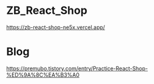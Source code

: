 # ZB_React_Shop

https://zb-react-shop-ne5x.vercel.app/

# Blog
https://premubo.tistory.com/entry/Practice-React-Shop-%ED%9A%8C%EA%B3%A0
